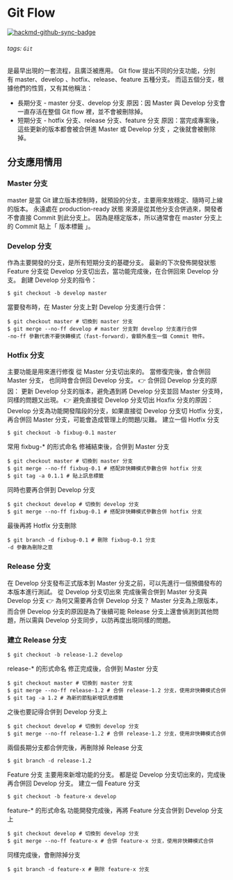 # Git Flow

[![hackmd-github-sync-badge](https://hackmd.io/rgei9x1fTcWWZo1YsAZpMw/badge)](https://hackmd.io/rgei9x1fTcWWZo1YsAZpMw)

###### tags: `Git`

是最早出現的一套流程，且廣泛被應用。
Git flow 提出不同的分支功能，分別有 master、develop 、hotfix、release、feature 五種分支。
而這五個分支，根據他們的性質，又有其他稱法：
* 長期分支 - master 分支、develop 分支
原因：因 Master 與 Develop 分支會一直存活在整個 Git flow 裡，並不會被刪除掉。
* 短期分支 - hotfix 分支、release 分支、feature 分支
原因：當完成專案後，這些更新的版本都會被合併進 Master 或 Develop 分支 ，之後就會被刪除掉。

## 分支應用情用
### Master 分支
master 是當 Git 建立版本控制時，就預設的分支，主要用來放穩定、隨時可上線的版本。
永遠處在 production-ready 狀態
來源是從其他分支合併過來，開發者不會直接 Commit 到此分支上。
因為是穩定版本，所以通常會在 master 分支上的 Commit 貼上「 版本標籤 」。

### Develop 分支
作為主要開發的分支，是所有短期分支的基礎分支。
最新的下次發佈開發狀態
Feature 分支從 Develop 分支切出去，當功能完成後，在合併回來 Develop 分支。
創建 Develop 分支的指令：
```
$ git checkout -b develop master
```
當要發布時，在 Master 分支上對 Develop 分支進行合併：
```
$ git checkout master # 切換到 master 分支
$ git merge --no-ff develop # master 分支對 develop 分支進行合併
-no-ff 參數代表不要快轉模式（fast-forward），會額外產生一個 Commit 物件。
```

### Hotfix 分支
主要功能是用來進行修復
從 Master 分支切出來的。
當修復完後，會合併回 Master 分支， 也同時會合併回 Develop 分支。
👉 合併回 Develop 分支的原因：
更新 Develop 分支的版本，避免遇到將 Develop 分支並回 Master 分支時，同樣的問題又出現。
👉 避免直接從 Develop 分支切出 Hoxfix 分支的原因：
Develop 分支為功能開發階段的分支，如果直接從 Develop 分支切 Hotfix 分支，再合併回 Master 分支，可能會造成管理上的問題/災難。
建立一個 Hotfix 分支
```
$ git checkout -b fixbug-0.1 master
```

常用 fixbug-* 的形式命名
修補結束後，合併到 Master 分支
```
$ git checkout master # 切換到 master 分支
$ git merge --no-ff fixbug-0.1 # 搭配非快轉模式參數合併 hotfix 分支
$ git tag -a 0.1.1 # 貼上訊息標籤
```

同時也要再合併到 Develop 分支
```
$ git checkout develop # 切換到 develop 分支
$ git merge --no-ff fixbug-0.1 # 搭配非快轉模式參數合併 hotfix 分支
```
最後再將 Hotfix 分支刪除
```
$ git branch -d fixbug-0.1 # 刪除 fixbug-0.1 分支
-d 參數為刪除之意
```

### Release 分支
在 Develop 分支發布正式版本到 Master 分支之前，可以先進行一個預備發布的本版本進行測試。
從 Develop 分支切出來
完成後需合併到 Master 分支與 Develop 分支
👉 為何又需要再合併 Develop 分支？
Master 分支為上限版本，而合併 Develop 分支的原因是為了後續可能 Release 分支上還會偵測到其他問題，所以需與 Develop 分支同步，以防再度出現同樣的問題。

### 建立 Release 分支
```
$ git checkout -b release-1.2 develop
```
release-* 的形式命名
修正完成後，合併到 Master 分支
```
$ git checkout master # 切換到 master 分支
$ git merge --no-ff release-1.2 # 合併 release-1.2 分支，使用非快轉模式合併
$ git tag -a 1.2 # 為新的節點新增訊息標籤
```
之後也要記得合併到 Develop 分支上
```
$ git checkout develop # 切換到 develop 分支
$ git merge --no-ff release-1.2 # 合併 release-1.2 分支，使用非快轉模式合併
```
兩個長期分支都合併完後，再刪除掉 Release 分支
```
$ git branch -d release-1.2
```

Feature 分支
主要用來新增功能的分支。
都是從 Develop 分支切出來的，完成後再合併回 Develop 分支。
建立一個 Feature 分支
```
$ git checkout -b feature-x develop
```
feature-* 的形式命名
功能開發完成後，再將 Feature 分支合併到 Develop 分支上
```
$ git checkout develop # 切換到 develop 分支
$ git merge --no-ff feature-x # 合併 feature-x 分支，使用非快轉模式合併
```

同樣完成後，會刪除掉分支
```
$ git branch -d feature-x # 刪除 feature-x 分支
```